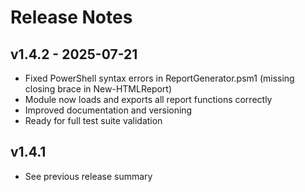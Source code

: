 # Release Notes

## v1.4.2 - 2025-07-21
- Fixed PowerShell syntax errors in ReportGenerator.psm1 (missing closing brace in New-HTMLReport)
- Module now loads and exports all report functions correctly
- Improved documentation and versioning
- Ready for full test suite validation

## v1.4.1
- See previous release summary
